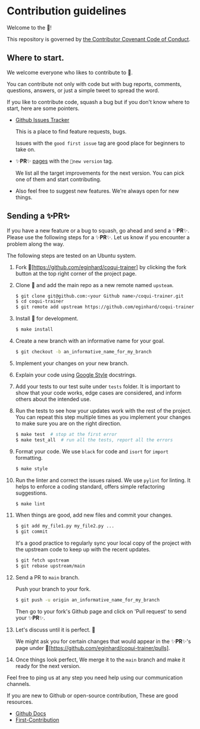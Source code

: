 # Contribution guidelines

Welcome to the 👟!

This repository is governed by [the Contributor Covenant Code of Conduct](https://github.com/eginhard/coqui-trainer/blob/main/CODE_OF_CONDUCT.md).

## Where to start.
We welcome everyone who likes to contribute to 👟.

You can contribute not only with code but with bug reports, comments, questions, answers, or just a simple tweet to spread the word.

If you like to contribute code, squash a bug but if you don't know where to start, here are some pointers.

- [Github Issues Tracker](https://github.com/eginhard/coqui-trainer/issues)

    This is a place to find feature requests, bugs.

    Issues with the ```good first issue``` tag are good place for beginners to take on.

- ✨**PR**✨ [pages](https://github.com/eginhard/coqui-trainer/pulls) with the ```🚀new version``` tag.

    We list all the target improvements for the next version. You can pick one of them and start contributing.

- Also feel free to suggest new features. We're always open for new things.

## Sending a ✨**PR**✨

If you have a new feature or a bug to squash, go ahead and send a ✨**PR**✨.
Please use the following steps for a ✨**PR**✨.
Let us know if you encounter a problem along the way.

The following steps are tested on an Ubuntu system.

1. Fork 👟[https://github.com/eginhard/coqui-trainer] by clicking the fork button at the top right corner of the project page.

2. Clone 👟 and add the main repo as a new remote named ```upsteam```.

    ```bash
    $ git clone git@github.com:<your Github name>/coqui-trainer.git
    $ cd coqui-trainer
    $ git remote add upstream https://github.com/eginhard/coqui-trainer.git
    ```

3. Install 👟 for development.

    ```bash
    $ make install
    ```

4. Create a new branch with an informative name for your goal.

    ```bash
    $ git checkout -b an_informative_name_for_my_branch
    ```

5. Implement your changes on your new branch.

6. Explain your code using [Google Style](https://google.github.io/styleguide/pyguide.html#381-docstrings) docstrings.

7. Add your tests to our test suite under ```tests```  folder. It is important to show that your code works, edge cases are considered, and inform others about the intended use.

8. Run the tests to see how your updates work with the rest of the project. You can repeat this step multiple times as you implement your changes to make sure you are on the right direction.

    ```bash
    $ make test  # stop at the first error
    $ make test_all  # run all the tests, report all the errors
    ```

9. Format your code. We use ```black``` for code and ```isort``` for ```import``` formatting.

    ```bash
    $ make style
    ```

10. Run the linter and correct the issues raised. We use ```pylint``` for linting.  It helps to enforce a coding standard, offers simple refactoring suggestions.

    ```bash
    $ make lint
    ```

11. When things are good, add new files and commit your changes.

    ```bash
    $ git add my_file1.py my_file2.py ...
    $ git commit
    ```

    It's a good practice to regularly sync your local copy of the project with the upstream code to keep up with the recent updates.

    ```bash
    $ git fetch upstream
    $ git rebase upstream/main
    ```

12. Send a PR to ```main``` branch.

    Push your branch to your fork.

    ```bash
    $ git push -u origin an_informative_name_for_my_branch
    ```

    Then go to your fork's Github page and click on 'Pull request' to send your ✨**PR**✨.

13. Let's discuss until it is perfect. 💪

    We might ask you for certain changes that would appear in the ✨**PR**✨'s page under 👟[https://github.com/eginhard/coqui-trainer/pulls].

14. Once things look perfect, We merge it to the ```main``` branch and make it ready for the next version.

Feel free to ping us at any step you need help using our communication channels.

If you are new to Github or open-source contribution, These are good resources.

- [Github Docs](https://docs.github.com/en/github/collaborating-with-issues-and-pull-requests/proposing-changes-to-your-work-with-pull-requests)
- [First-Contribution](https://github.com/firstcontributions/first-contributions)
